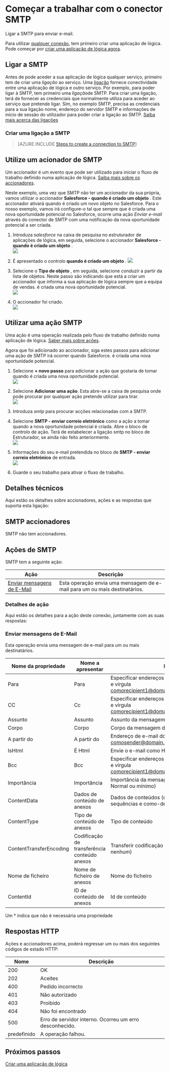 <properties
pageTitle="SMTP | Microsoft Azure"
description="Crie aplicações de lógica com Azure aplicação de serviço. Ligar a SMTP para enviar e-mail."
services="logic-apps"   
documentationCenter=".net,nodejs,java"  
authors="msftman"   
manager="erikre"    
editor=""
tags="connectors" />

<tags
ms.service="app-service-logic"
ms.devlang="multiple"
ms.topic="article"
ms.tgt_pltfrm="na"
ms.workload="integration"
ms.date="07/15/2016"
ms.author="deonhe"/>

# <a name="get-started-with-the-smtp-connector"></a>Começar a trabalhar com o conector SMTP

Ligar a SMTP para enviar e-mail.

Para utilizar [qualquer conexão](./apis-list.md), tem primeiro criar uma aplicação de lógica. Pode começar por [criar uma aplicação de lógica agora](../app-service-logic/app-service-logic-create-a-logic-app.md).

## <a name="connect-to-smtp"></a>Ligar a SMTP

Antes de pode aceder a sua aplicação de lógica qualquer serviço, primeiro tem de criar uma *ligação* ao serviço. Uma [ligação](./connectors-overview.md) fornece conectividade entre uma aplicação de lógica e outro serviço. Por exemplo, para poder ligar à SMTP, tem primeiro uma *ligação*de SMTP. Para criar uma ligação, terá de fornecer as credenciais que normalmente utiliza para aceder ao serviço que pretende ligar. Sim, no exemplo SMTP, precisa as credenciais para a sua ligação nome, endereço do servidor SMTP e informações de início de sessão do utilizador para poder criar a ligação ao SMTP. [Saiba mais acerca das ligações]()  

### <a name="create-a-connection-to-smtp"></a>Criar uma ligação a SMTP

>[AZURE.INCLUDE [Steps to create a connection to SMTP](../../includes/connectors-create-api-smtp.md)]

## <a name="use-an-smtp-trigger"></a>Utilize um acionador de SMTP

Um accionador é um evento que pode ser utilizado para iniciar o fluxo de trabalho definido numa aplicação de lógica. [Saiba mais sobre os accionadores](../app-service-logic/app-service-logic-what-are-logic-apps.md#logic-app-concepts).

Neste exemplo, uma vez que SMTP não ter um accionador da sua própria, vamos utilizar o accionador **Salesforce - quando é criado um objeto** . Este accionador ativará quando é criado um novo objeto no Salesforce. Para o nosso exemplo, vamos irá configure-o tal que sempre que é criada uma nova oportunidade potencial no Salesforce, ocorre uma ação *Enviar e-mail* através do conector de SMTP com uma notificação da nova oportunidade potencial a ser criada.

1. Introduza *salesforce* na caixa de pesquisa no estruturador de aplicações de lógica, em seguida, selecione o accionador **Salesforce - quando é criado um objeto** .  
 ![](../../includes/media/connectors-create-api-salesforce/trigger-1.png)  

2. É apresentado o controlo **quando é criado um objeto** .
 ![](../../includes/media/connectors-create-api-salesforce/trigger-2.png)  

3. Selecione o **Tipo de objeto** , em seguida, selecione *conduzir* a partir da lista de objetos. Neste passo são indicando que está a criar um accionador que informa a sua aplicação de lógica sempre que a equipa de vendas. é criada uma nova oportunidade potencial.  
 ![](../../includes/media/connectors-create-api-salesforce/trigger3.png)  

4. O accionador foi criado.  
 ![](../../includes/media/connectors-create-api-salesforce/trigger-4.png)  

## <a name="use-an-smtp-action"></a>Utilizar uma ação SMTP

Uma ação é uma operação realizada pelo fluxo de trabalho definido numa aplicação de lógica. [Saber mais sobre ações](../app-service-logic/app-service-logic-what-are-logic-apps.md#logic-app-concepts).

Agora que foi adicionado ao accionador, siga estes passos para adicionar uma ação de SMTP irá ocorrer quando Salesforce. é criada uma nova oportunidade potencial.

1. Selecione **+ novo passo** para adicionar a ação que gostaria de tomar quando é criada uma nova oportunidade potencial.  
 ![](../../includes/media/connectors-create-api-salesforce/trigger4.png)  

2. Selecione **Adicionar uma ação**. Esta abre-se a caixa de pesquisa onde pode procurar por qualquer ação pretende utilizar para tirar.  
 ![](../../includes/media/connectors-create-api-smtp/using-smtp-action-2.png)  

3. Introduza *smtp* para procurar acções relacionadas com a SMTP.  

4. Selecione **SMTP - enviar correio eletrónico** como a ação a tomar quando a nova oportunidade potencial é criada. Abre o bloco de controlo de ação. Terá de estabelecer a ligação smtp no bloco de Estruturador, se ainda não feito anteriormente.  
 ![](../../includes/media/connectors-create-api-smtp/smtp-2.png)    

5. Informações do seu e-mail pretendida no bloco de **SMTP - enviar correio eletrónico** de entrada.  
 ![](../../includes/media/connectors-create-api-smtp/using-smtp-action-4.PNG)  

6. Guarde o seu trabalho para ativar o fluxo de trabalho.  

## <a name="technical-details"></a>Detalhes técnicos

Aqui estão os detalhes sobre accionadores, ações e as respostas que suporta esta ligação:

## <a name="smtp-triggers"></a>SMTP accionadores

SMTP não tem accionadores. 

## <a name="smtp-actions"></a>Ações de SMTP

SMTP tem a seguinte ação:


|Ação|Descrição|
|--- | ---|
|[Enviar mensagens de E-Mail](connectors-create-api-smtp.md#send-email)|Esta operação envia uma mensagem de e-mail para um ou mais destinatários.|

### <a name="action-details"></a>Detalhes de ação

Aqui estão os detalhes para a ação deste conexão, juntamente com as suas respostas:


### <a name="send-email"></a>Enviar mensagens de E-Mail
Esta operação envia uma mensagem de e-mail para um ou mais destinatários. 


|Nome da propriedade| Nome a apresentar|Descrição|
| ---|---|---|
|Para|Para|Especificar endereços de e-mail separados por ponto e vírgula comorecipient1@domain.com;recipient2@domain.com|
|CC|Cc|Especificar endereços de e-mail separados por ponto e vírgula comorecipient1@domain.com;recipient2@domain.com|
|Assunto|Assunto|Assunto da mensagem de correio electrónico|
|Corpo|Corpo|Corpo da mensagem de correio electrónico|
|A partir do|A partir do|Endereço de e-mail do remetente comosender@domain.com|
|IsHtml|É Html|Envie o e-mail como HTML (verdadeiro/falso)|
|Bcc|Bcc|Especificar endereços de e-mail separados por ponto e vírgula comorecipient1@domain.com;recipient2@domain.com|
|Importância|Importância|Importância da mensagem de correio electrónico (alta, Normal ou mínimo)|
|ContentData|Dados de conteúdo de anexos|Dados de conteúdos (codificado em base64 para sequências e como-destina-se cadeia)|
|ContentType|Tipo de conteúdo de anexos|Tipo de conteúdo|
|ContentTransferEncoding|Codificação de transferência conteúdo anexos|Transferir codificação de conteúdo (base64 ou nenhum)|
|Nome de ficheiro|Nome de ficheiro de anexos|Nome do ficheiro|
|ContentId|ID de conteúdo de anexos|Id de conteúdo|

Um * indica que não é necessária uma propriedade


## <a name="http-responses"></a>Respostas HTTP

Ações e accionadores acima, poderá regressar um ou mais dos seguintes códigos de estado HTTP: 

|Nome|Descrição|
|---|---|
|200|OK|
|202|Aceites|
|400|Pedido incorrecto|
|401|Não autorizado|
|403|Proibido|
|404|Não foi encontrado|
|500|Erro de servidor interno. Ocorreu um erro desconhecido.|
|predefinido|A operação falhou.|

## <a name="next-steps"></a>Próximos passos
[Criar uma aplicação de lógica](../app-service-logic/app-service-logic-create-a-logic-app.md)